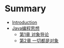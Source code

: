 # Summary

* [Introduction](README.md)
* [Java编程思想](Java编程思想/thinking-in-java.md)
    * [第1章 对象导论](Java编程思想/第1章%20对象导论.md)
    * [第2章 一切都是对象](Java编程思想/第2章%20一切都是对象.md)
